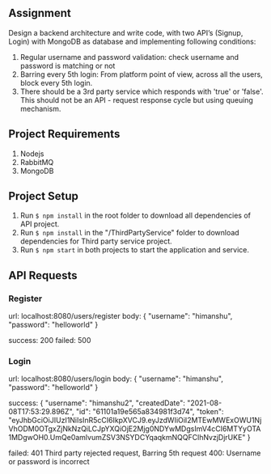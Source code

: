 ## Assignment

Design a backend architecture and write code, with two API’s (Signup, Login) with MongoDB as database and implementing following conditions: 
1. Regular username and password validation: check username and password is matching or not
2. Barring every 5th login: From platform point of view, across all the users, block every 5th login. 
3. There should be a 3rd party service which responds with 'true' or 'false'. This should not be an API - request response cycle but using queuing mechanism.

## Project Requirements
1. Nodejs
2. RabbitMQ
3. MongoDB

## Project Setup
1. Run `$ npm install` in the root folder to download all dependencies of API project.
2. Run `$ npm install` in the "/ThirdPartyService" folder to download dependencies for Third party service project.
3. Run `$ npm start` in both projects to start the application and service.

## API Requests

### Register

url: localhost:8080/users/register
body: {
    "username": "himanshu",
    "password": "helloworld"
}

success: 200
failed: 500

### Login

url: localhost:8080/users/login
body: {
    "username": "himanshu",
    "password": "helloworld"
}

success: {
    "username": "himanshu2",
    "createdDate": "2021-08-08T17:53:29.896Z",
    "id": "61101a19e565a834981f3d74",
    "token": "eyJhbGciOiJIUzI1NiIsInR5cCI6IkpXVCJ9.eyJzdWIiOiI2MTEwMWExOWU1NjVhODM0OTgxZjNkNzQiLCJpYXQiOjE2Mjg0NDYwMDgsImV4cCI6MTYyOTA1MDgwOH0.UmQe0amlvumZSV3NSYDCYqaqkmNQQFClhNvzjDjrUKE"
}


failed: 401 Third party rejected request, Barring 5th request
        400: Username or password is incorrect

